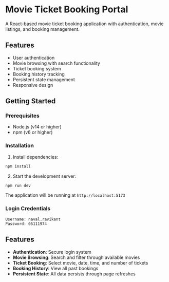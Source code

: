 # Movie Ticket Booking Portal

A React-based movie ticket booking application with authentication, movie listings, and booking management.

## Features

- User authentication
- Movie browsing with search functionality
- Ticket booking system
- Booking history tracking
- Persistent state management
- Responsive design

## Getting Started

### Prerequisites

- Node.js (v14 or higher)
- npm (v6 or higher)

### Installation

1. Install dependencies:
```bash
npm install
```

2. Start the development server:
```bash
npm run dev
```

The application will be running at `http://localhost:5173`

### Login Credentials

```
Username: naval.ravikant
Password: 05111974
```



## Features

- **Authentication**: Secure login system
- **Movie Browsing**: Search and filter through available movies
- **Ticket Booking**: Select movie, date, time, and number of tickets
- **Booking History**: View all past bookings
- **Persistent State**: All data persists through page refreshes

